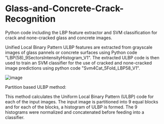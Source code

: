 # Glass-and-Concrete-Crack-Recognition
Python code including the LBP feature extractor and SVM classification for crack and none-cracked glass and concrete images. 

Unified Local Binary Pattern ULBP features are extracted from grayscale images of glass pannels or concrete surfaces using Python code "LBP(58)_9SectorsIntensityHistogram_V1".
The extracted ULBP code is then used to train an SVM classifier for the use of cracked and none-cracked image predictions using python code "Svm4Cat_5Fold_LBP58_V1".

![image](https://github.com/faxirabd/Glass-and-Concrete-Crack-Recognition/assets/115953037/5d55a3df-d750-44de-9fbf-0c31311eec9c)

Partition based ULBP method:

This method calculates the Uniform Local Binary Pattern (ULBP) code for each of the input images. The input image is partitioned into 9 equal blocks and for each of the blocks, a histogram of ULBP is formed. The 9 histograms were normalized and concatenated before feeding into a classifier.
